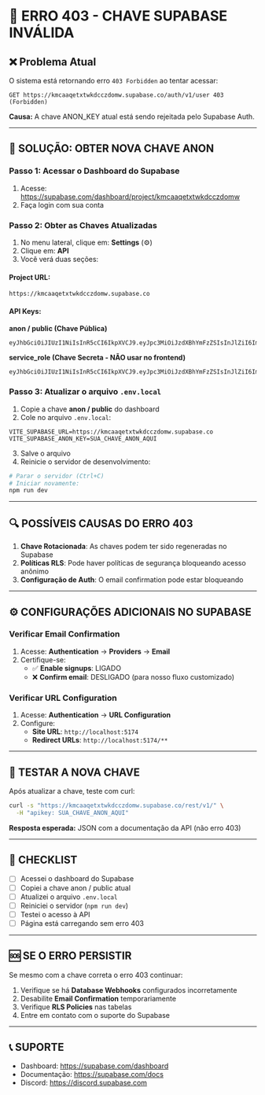 # 🚨 ERRO 403 - CHAVE SUPABASE INVÁLIDA

## ❌ Problema Atual

O sistema está retornando erro `403 Forbidden` ao tentar acessar:
```
GET https://kmcaaqetxtwkdcczdomw.supabase.co/auth/v1/user 403 (Forbidden)
```

**Causa:** A chave ANON_KEY atual está sendo rejeitada pelo Supabase Auth.

---

## 🔑 SOLUÇÃO: OBTER NOVA CHAVE ANON

### Passo 1: Acessar o Dashboard do Supabase

1. Acesse: https://supabase.com/dashboard/project/kmcaaqetxtwkdcczdomw
2. Faça login com sua conta

### Passo 2: Obter as Chaves Atualizadas

1. No menu lateral, clique em: **Settings** (⚙️)
2. Clique em: **API**
3. Você verá duas seções:

#### Project URL:
```
https://kmcaaqetxtwkdcczdomw.supabase.co
```

#### API Keys:

**anon / public (Chave Pública)**
```
eyJhbGciOiJIUzI1NiIsInR5cCI6IkpXVCJ9.eyJpc3MiOiJzdXBhYmFzZSIsInJlZiI6ImttY2FhcWV0eHR3a2RjY3pkb213Iiwicm9sZSI6ImFub24iLCJpYXQiOjE3MjYyMTA0MDcsImV4cCI6MjA0MTc4NjQwN30.xxxxxxxxxxxxxxxxxxxxxxxxxxxxx
```

**service_role (Chave Secreta - NÃO usar no frontend)**
```
eyJhbGciOiJIUzI1NiIsInR5cCI6IkpXVCJ9.eyJpc3MiOiJzdXBhYmFzZSIsInJlZiI6ImttY2FhcWV0eHR3a2RjY3pkb213Iiwicm9sZSI6InNlcnZpY2Vfcm9sZSIsImlhdCI6MTcyNjIxMDQwNywiZXhwIjoyMDQxNzg2NDA3fQ.xxxxxxxxxxxxxxxxxxxxxxxxxxxxx
```

### Passo 3: Atualizar o arquivo `.env.local`

1. Copie a chave **anon / public** do dashboard
2. Cole no arquivo `.env.local`:

```env
VITE_SUPABASE_URL=https://kmcaaqetxtwkdcczdomw.supabase.co
VITE_SUPABASE_ANON_KEY=SUA_CHAVE_ANON_AQUI
```

3. Salve o arquivo
4. Reinicie o servidor de desenvolvimento:

```bash
# Parar o servidor (Ctrl+C)
# Iniciar novamente:
npm run dev
```

---

## 🔍 POSSÍVEIS CAUSAS DO ERRO 403

1. **Chave Rotacionada**: As chaves podem ter sido regeneradas no Supabase
2. **Políticas RLS**: Pode haver políticas de segurança bloqueando acesso anônimo
3. **Configuração de Auth**: O email confirmation pode estar bloqueando

---

## ⚙️ CONFIGURAÇÕES ADICIONAIS NO SUPABASE

### Verificar Email Confirmation

1. Acesse: **Authentication** → **Providers** → **Email**
2. Certifique-se:
   - ✅ **Enable signups**: LIGADO
   - ❌ **Confirm email**: DESLIGADO (para nosso fluxo customizado)

### Verificar URL Configuration

1. Acesse: **Authentication** → **URL Configuration**
2. Configure:
   - **Site URL**: `http://localhost:5174`
   - **Redirect URLs**: `http://localhost:5174/**`

---

## 🧪 TESTAR A NOVA CHAVE

Após atualizar a chave, teste com curl:

```bash
curl -s "https://kmcaaqetxtwkdcczdomw.supabase.co/rest/v1/" \
  -H "apikey: SUA_CHAVE_ANON_AQUI"
```

**Resposta esperada:** JSON com a documentação da API (não erro 403)

---

## 📝 CHECKLIST

- [ ] Acessei o dashboard do Supabase
- [ ] Copiei a chave anon / public atual
- [ ] Atualizei o arquivo `.env.local`
- [ ] Reiniciei o servidor (`npm run dev`)
- [ ] Testei o acesso à API
- [ ] Página está carregando sem erro 403

---

## 🆘 SE O ERRO PERSISTIR

Se mesmo com a chave correta o erro 403 continuar:

1. Verifique se há **Database Webhooks** configurados incorretamente
2. Desabilite **Email Confirmation** temporariamente
3. Verifique **RLS Policies** nas tabelas
4. Entre em contato com o suporte do Supabase

---

## 📞 SUPORTE

- Dashboard: https://supabase.com/dashboard
- Documentação: https://supabase.com/docs
- Discord: https://discord.supabase.com
